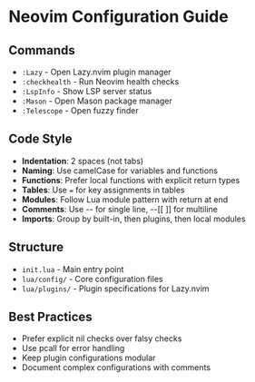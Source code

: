 # Neovim Configuration Guide

## Commands
- `:Lazy` - Open Lazy.nvim plugin manager
- `:checkhealth` - Run Neovim health checks
- `:LspInfo` - Show LSP server status
- `:Mason` - Open Mason package manager
- `:Telescope` - Open fuzzy finder

## Code Style
- **Indentation**: 2 spaces (not tabs)
- **Naming**: Use camelCase for variables and functions
- **Functions**: Prefer local functions with explicit return types
- **Tables**: Use `=` for key assignments in tables
- **Modules**: Follow Lua module pattern with return at end
- **Comments**: Use -- for single line, --[[ ]] for multiline
- **Imports**: Group by built-in, then plugins, then local modules

## Structure
- `init.lua` - Main entry point
- `lua/config/` - Core configuration files
- `lua/plugins/` - Plugin specifications for Lazy.nvim

## Best Practices
- Prefer explicit nil checks over falsy checks
- Use pcall for error handling
- Keep plugin configurations modular
- Document complex configurations with comments